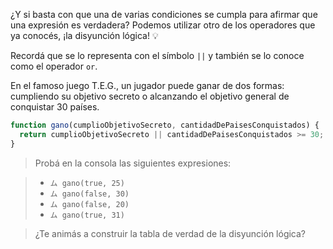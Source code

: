 ¿Y si basta con que una de varias condiciones se cumpla para afirmar que una expresión es verdadera? Podemos utilizar otro de los operadores que ya conocés, ¡la disyunción lógica! :bulb:

Recordá que se lo representa con el símbolo `||` y también se lo conoce como el operador `or`.

En el famoso juego T.E.G., un jugador puede ganar de dos formas: cumpliendo su objetivo secreto o alcanzando el objetivo general de conquistar 30 países.

```javascript
function gano(cumplioObjetivoSecreto, cantidadDePaisesConquistados) {
  return cumplioObjetivoSecreto || cantidadDePaisesConquistados >= 30;
}
```

> Probá en la consola las siguientes expresiones:
 
>* `ム gano(true, 25)`
>* `ム gano(false, 30)`
>* `ム gano(false, 20)`
>* `ム gano(true, 31)`
 
> ¿Te animás a construir la tabla de verdad de la disyunción lógica?
